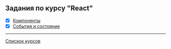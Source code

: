 ## Задания по курсу "React"
- [x] [Компоненты](https://github.com/TomSG03/ra-component-func)
- [x] [События и состояние](https://github.com/TomSG03/ra-events-state-filter)

---
[Спискок курсов](https://github.com/TomSG03/Training-in-Netology)
